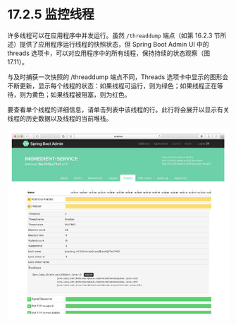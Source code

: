 # 17.2.5 监控线程

许多线程可以在应用程序中并发运行。虽然 `/threaddump` 端点（如第 16.2.3 节所述）提供了应用程序运行线程的快照状态，但 Spring Boot Admin UI 中的 threads 选项卡，可以对应用程序中的所有线程，保持持续的状态观察（图 17.11）。

与及时捕获一次快照的 /threaddump 端点不同，Threads 选项卡中显示的图形会不断更新，显示每个线程的状态：如果线程可运行，则为绿色；如果线程正在等待，则为黄色；如果线程被阻塞，则为红色。

要查看单个线程的详细信息，请单击列表中该线程的行。此行将会展开以显示有关线程的历史数据以及线程的当前堆栈。

![&#x56FE;17.11 &#x60A8;&#x53EF;&#x4EE5;&#x4F7F;&#x7528; Admin &#x670D;&#x52A1;&#x7AEF; UI &#x4E2D;&#x7684; Threads &#x9009;&#x9879;&#x5361;&#xFF0C;&#x5BF9;&#x5E94;&#x7528;&#x7A0B;&#x5E8F;&#x7684;&#x7EBF;&#x7A0B;&#x8FDB;&#x884C;&#x5B9E;&#x65F6;&#x76D1;&#x89C6;&#x3002;](../../.gitbook/assets/17.11.png)